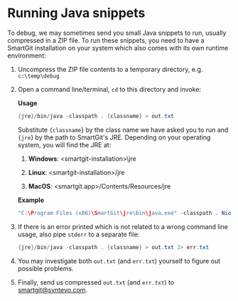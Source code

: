 # Running Java snippets

To debug, we may sometimes send you small Java snippets to run, usually
compressed in a ZIP file. To run these snippets, you need to have a
SmartGit installation on your system which also comes with its own
runtime environment:

1.  Uncompress the ZIP file contents to a temporary directory,
    e.g. `c:\temp\debug`

2.  Open a command line/terminal, `cd` to this directory and invoke:


    **Usage**



    ``` java
    {jre}/bin/java -classpath . {classname} > out.txt 
    ```



    Substitute `{classname`} by the class name we have asked you to run
    and `{jre`} by the path to SmartGit's JRE. Depending on your
    operating system, you will find the JRE at:

    1.  **Windows**: \<smartgit-installation>\\jre

    2.  **Linux**: \<smartgit-installation>/jre

    3.  **MacOS**: \<smartgit.app>/Contents/Resources/jre

      


    **Example**



    ``` java
    "C:\Program Files (x86)\SmartGit\jre\bin\java.exe" -classpath . NioFileSystemWalk c:\temp\repo true > out.txt 
    ```



3.  If there is an error printed which is not related to a wrong command
    line usage, also pipe `stderr` to a separate file:



    ``` java
    {jre}/bin/java -classpath . {classname} > out.txt 2> err.txt
    ```



4.  You may investigate both `out.txt` (and `err.txt`) yourself to
    figure out possible problems.

5.  Finally, send us compressed `out.txt` (and `err.txt`) to
    smartgit@syntevo.com.

  

  
